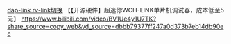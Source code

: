 [dap-link rv-link切换](https://oshwhub.com/hgf_fgh/mini-wch-link-diao-shi-qi)
【【开源硬件】超迷你WCH-LINK单片机调试器，成本低至5元】 https://www.bilibili.com/video/BV1Ue4y1U7TK?share_source=copy_web&vd_source=dbbb79377ff247a0d373b7eb14db90ec
